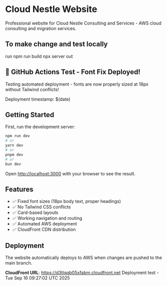 # Cloud Nestle Website

Professional website for Cloud Nestle Consulting and Services - AWS cloud consulting and migration services.

## To make change and test locally
run npm run build
npx server out


## 🚀 GitHub Actions Test - Font Fix Deployed!

Testing automated deployment - fonts are now properly sized at 18px without Tailwind conflicts!

Deployment timestamp: $(date)

## Getting Started

First, run the development server:

```bash
npm run dev
# or
yarn dev
# or
pnpm dev
# or
bun dev
```

Open [http://localhost:3000](http://localhost:3000) with your browser to see the result.

## Features

- ✅ Fixed font sizes (18px body text, proper headings)
- ✅ No Tailwind CSS conflicts
- ✅ Card-based layouts
- ✅ Working navigation and routing
- ✅ Automated AWS deployment
- ✅ CloudFront CDN distribution

## Deployment

The website automatically deploys to AWS when changes are pushed to the main branch.

**CloudFront URL**: https://d3tlqqb05xfabm.cloudfront.net
Deployment test - Tue Sep 16 09:27:02 UTC 2025
